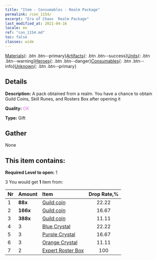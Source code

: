 ```yaml
---
title: "Item - Consumables - Realm Package"
permalink: /con_1154/
excerpt: "Era of Chaos  Realm Package"
last_modified_at: 2021-04-16
locale: en
ref: "con_1154.md"
toc: false
classes: wide
---
```

 [Materials](/Items/){: .btn .btn--primary}[Artifacts](/Items/Artifacts/){: .btn .btn--success}[Units](/Items/Units/){: .btn .btn--warning}[Heroes](/Items/Heroes/){: .btn .btn--danger}[Consumables](/Items/Consumables/){: .btn .btn--info}[Unknown](/Items/Unknown/){: .btn .btn--primary}

## Details
 **Description:** A pack obtained from a realm. You have a chance to obtain Guild Coins, Skill Runes, and Rosters Box after opening it

 **Quality:** <span style="color: #DA70D6">OK</span>

 **Type:** Gift

## Gather

  None

## This item contains:

 **Required Level to open:** 1

 3 You would get **1** item  from:

  | Nr | Amount |     Item    | Drop Rate,% |
  |:---|:-------|:------------|:---------:|
  | 1 |  **88x** | [Guild coin](/Items/con_896/) | 22.22 | 
  | 2 |  **166x** | [Guild coin](/Items/con_896/) | 16.67 | 
  | 3 |  **388x** | [Guild coin](/Items/con_896/) | 11.11 | 
  | 4 | 3 | [Blue Crystal](/Items/con_716/) | 22.22 | 
  | 5 | 3 | [Purple Crystal](/Items/con_720/) | 16.67 | 
  | 6 | 3 | [Orange Crystal](/Items/con_730/) | 11.11 | 
  | 7 | 2 | [Expert Roster Box](/Items/con_776/) | 100 | 
